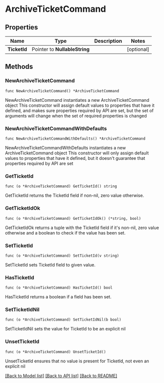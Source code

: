 # ArchiveTicketCommand

## Properties

Name | Type | Description | Notes
------------ | ------------- | ------------- | -------------
**TicketId** | Pointer to **NullableString** |  | [optional] 

## Methods

### NewArchiveTicketCommand

`func NewArchiveTicketCommand() *ArchiveTicketCommand`

NewArchiveTicketCommand instantiates a new ArchiveTicketCommand object
This constructor will assign default values to properties that have it defined,
and makes sure properties required by API are set, but the set of arguments
will change when the set of required properties is changed

### NewArchiveTicketCommandWithDefaults

`func NewArchiveTicketCommandWithDefaults() *ArchiveTicketCommand`

NewArchiveTicketCommandWithDefaults instantiates a new ArchiveTicketCommand object
This constructor will only assign default values to properties that have it defined,
but it doesn't guarantee that properties required by API are set

### GetTicketId

`func (o *ArchiveTicketCommand) GetTicketId() string`

GetTicketId returns the TicketId field if non-nil, zero value otherwise.

### GetTicketIdOk

`func (o *ArchiveTicketCommand) GetTicketIdOk() (*string, bool)`

GetTicketIdOk returns a tuple with the TicketId field if it's non-nil, zero value otherwise
and a boolean to check if the value has been set.

### SetTicketId

`func (o *ArchiveTicketCommand) SetTicketId(v string)`

SetTicketId sets TicketId field to given value.

### HasTicketId

`func (o *ArchiveTicketCommand) HasTicketId() bool`

HasTicketId returns a boolean if a field has been set.

### SetTicketIdNil

`func (o *ArchiveTicketCommand) SetTicketIdNil(b bool)`

 SetTicketIdNil sets the value for TicketId to be an explicit nil

### UnsetTicketId
`func (o *ArchiveTicketCommand) UnsetTicketId()`

UnsetTicketId ensures that no value is present for TicketId, not even an explicit nil

[[Back to Model list]](../README.md#documentation-for-models) [[Back to API list]](../README.md#documentation-for-api-endpoints) [[Back to README]](../README.md)


